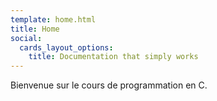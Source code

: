 ```yaml
---
template: home.html
title: Home
social:
  cards_layout_options:
    title: Documentation that simply works
---
```


Bienvenue sur le cours de programmation en C.
